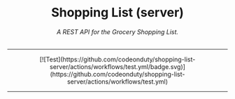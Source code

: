 <div align="center">
  <br>
  <h1>Shopping List (server)</h1>
  <em>
    A REST API for the Grocery Shopping List.
  </em>
</div>

<br>

---

<div align='center'>
  [![Test](https://github.com/codeonduty/shopping-list-server/actions/workflows/test.yml/badge.svg)](https://github.com/codeonduty/shopping-list-server/actions/workflows/test.yml)
</div>

---
